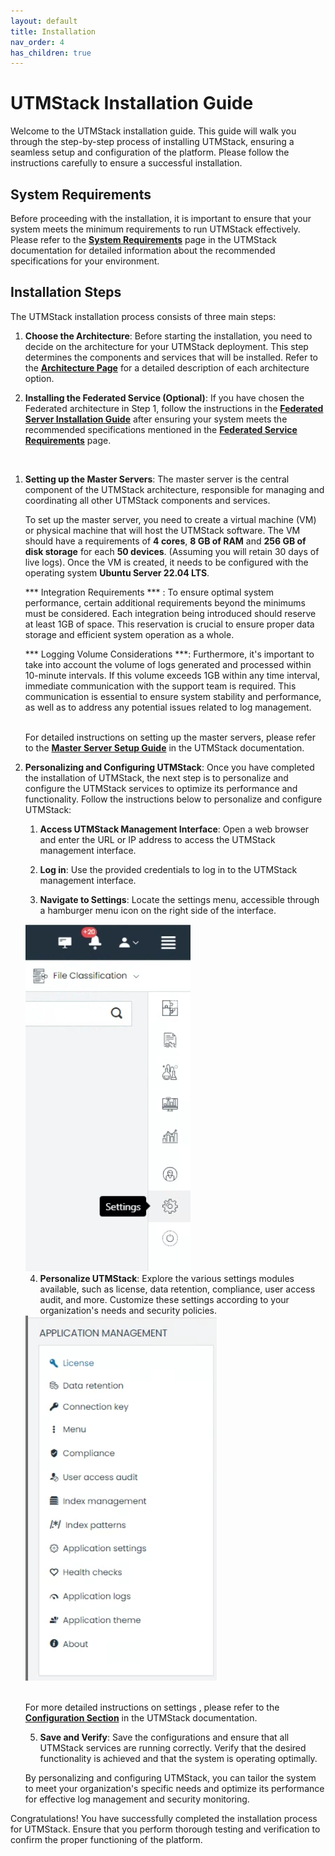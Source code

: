 ```yaml
---
layout: default
title: Installation
nav_order: 4
has_children: true
---
```


# UTMStack Installation Guide

Welcome to the UTMStack installation guide. This guide will walk you through the step-by-step process of installing UTMStack, ensuring a seamless setup and configuration of the platform. Please follow the instructions carefully to ensure a successful installation.

## System Requirements

Before proceeding with the installation, it is important to ensure that your system meets the minimum requirements to run UTMStack effectively. Please refer to the **<a href="./SystemRequirements">System Requirements</a>** page in the UTMStack documentation for detailed information about the recommended specifications for your environment.

## Installation Steps
The UTMStack installation process consists of three main steps:

1. **Choose the Architecture**: Before starting the installation, you need to decide on the architecture for your UTMStack deployment. This step determines the components and services that will be installed. Refer to the  **<a href="./Architecture">Architecture Page</a>** for a detailed description of each architecture option.
    <br>

2. **Installing the Federated Service (Optional)**:
  If you have chosen the Federated architecture in Step 1, follow the instructions in the  **<a href="./FederationServiceInstallation">Federated Server Installation Guide</a>** after ensuring your system meets the recommended specifications mentioned in the **<a href="SystemRequirements">Federated Service Requirements</a>** page.
  <br>

1. **Setting up the Master Servers**: The master server is the central component of the UTMStack architecture, responsible for managing and coordinating all other UTMStack components and services.
 
    To set up the master server, you need to create a virtual machine (VM) or physical machine that will host the UTMStack software. The VM should have a requirements of **4 cores**, **8 GB of RAM** and **256 GB of disk storage** for each **50 devices**. (Assuming you will retain 30 days of live logs). Once the VM is created, it needs to be configured with the operating system **Ubuntu Server 22.04 LTS**.
   
   *** Integration Requirements *** : To ensure optimal system performance, certain additional requirements beyond the minimums must be considered. Each integration being introduced should reserve at least 1GB of space. This reservation is crucial to ensure proper data storage and efficient system operation as a whole.

   *** Logging Volume Considerations ***: Furthermore, it's important to take into account the volume of logs generated and processed within 10-minute intervals. If this volume exceeds 1GB within any time interval, immediate communication with the support team is required. This communication is essential to ensure system stability and performance, as well as to address any potential issues related to log management.

    <br>For detailed instructions on setting up the master servers, please refer to the **<a href="./MasterServerInstallation">Master Server Setup Guide</a>** in the UTMStack documentation.
    <br>


4. **Personalizing and Configuring UTMStack**: Once you have completed the installation of UTMStack, the next step is to personalize and configure the UTMStack services to optimize its performance and functionality. Follow the instructions below to personalize and configure UTMStack:

    1. **Access UTMStack Management Interface**: Open a web browser and enter the URL or IP address to access the UTMStack management interface.

    2. **Log in**: Use the provided credentials to log in to the UTMStack management interface.

    3. **Navigate to Settings**: Locate the settings menu, accessible through a hamburger menu icon on the right side of the interface.
   
   <img title="setting capture" alt="setting capture" src="./Images/Images/../../../Images/settingcapture.png">

    4. **Personalize UTMStack**: Explore the various settings modules available, such as license, data retention, compliance, user access audit, and more. Customize these settings according to your organization's needs and security policies.

    <img title="setting capture" alt="setting capture" src="./Images/Images/../../../Images/settingcapture2.png">

    <br>For more detailed instructions on settings , please refer to the **<a href="../UTMStackComponents/Configuration/Readme">Configuration Section</a>** in the UTMStack documentation.
    <br>


    5. **Save and Verify**: Save the configurations and ensure that all UTMStack services are running correctly. Verify that the desired functionality is achieved and that the system is operating optimally.

    By personalizing and configuring UTMStack, you can tailor the system to meet your organization's specific needs and optimize its performance for effective log management and security monitoring.

Congratulations! You have successfully completed the installation process for UTMStack. Ensure that you perform thorough testing and verification to confirm the proper functioning of the platform.